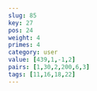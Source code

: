 ```yaml
---
slug: 85
key: 27
pos: 24
weight: 4
primes: 4
category: user
value: [439,1,-1,2]
pairs: [1,30,2,200,6,3]
tags: [11,16,18,22]
---
```

